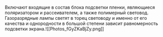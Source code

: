 Включают входящие в состав блока подсветки пленки, являющиеся поляризатором и рассеивателем, а также полимерный световод. Газоразрядные лампы светят в торец световоду и именно от его качества и однородности в большой степени зависит равномерность подсветки экрана.![[Photos_fGyZKaBjZy.png]]